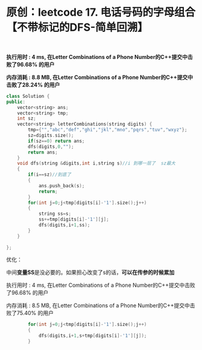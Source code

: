 # 原创：leetcode 17. 电话号码的字母组合【不带标记的DFS-简单回溯】

 

**执行用时 : 4 ms, 在Letter Combinations of a Phone Number的C++提交中击败了96.68% 的用户**

**内存消耗 : 8.8 MB, 在Letter Combinations of a Phone Number的C++提交中击败了28.24% 的用户**
```c++
class Solution {
public:
    vector<string> ans;
    vector<string> tmp;
    int sz;
    vector<string> letterCombinations(string digits) {
        tmp={"","abc","def","ghi","jkl","mno","pqrs","tuv","wxyz"};
        sz=digits.size();
        if(sz==0) return ans;
        dfs(digits,0,"");
        return ans;
    }
    void dfs(string &digits,int i,string s)//i 到哪一层了  sz最大
    {
        if(i==sz)//到底了
        {
            ans.push_back(s);
            return;
        }
        for(int j=0;j<tmp[digits[i]-'1'].size();j++)
        {
            string ss=s;
            ss+=tmp[digits[i]-'1'][j];
            dfs(digits,i+1,ss);
        }
    }
    
};
```


优化：

中间**变量SS**是没必要的。如果担心改变了s的话，**可以在传参的时候累加**

执行用时 : 4 ms, 在Letter Combinations of a Phone Number的C++提交中击败了96.68% 的用户

内存消耗 : 8.5 MB, 在Letter Combinations of a Phone Number的C++提交中击败了75.40% 的用户  


```c++
        for(int j=0;j<tmp[digits[i]-'1'].size();j++)
        {
            dfs(digits,i+1,s+tmp[digits[i]-'1'][j]);
        }
```
